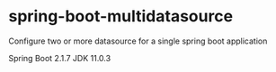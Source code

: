 # spring-boot-multidatasource
Configure two or more datasource for a single spring boot application

Spring Boot 2.1.7
JDK 11.0.3
